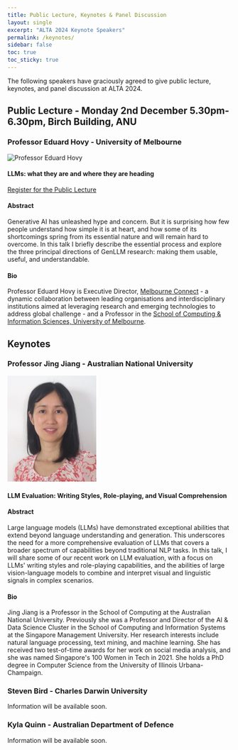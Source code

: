 ```yaml
---
title: Public Lecture, Keynotes & Panel Discussion
layout: single
excerpt: "ALTA 2024 Keynote Speakers"
permalink: /keynotes/
sidebar: false
toc: true
toc_sticky: true
---
```

<style>
    .half {
    width: 50%;
    height: 50%
    }
    .smaller {
    width: 40%;
    height: 40%
    }
</style>

The following speakers have graciously agreed to give public lecture, keynotes, and panel discussion at ALTA 2024.

## Public Lecture - Monday 2nd December 5.30pm-6.30pm, Birch Building, ANU

### Professor Eduard Hovy - University of Melbourne
<img src="/assets/images/keynotes/thumbnail_hovy-2022-UniMelb.png" alt="Professor Eduard Hovy" style="width:200px;"/>

#### LLMs: what they are and where they are heading
[Register for the Public Lecture](https://events.humanitix.com/alta-2024?hxchl=hex-qrc&hxref=evt)
#### Abstract
Generative AI has unleashed hype and concern. But it is surprising how few people understand how simple it is at heart, and how some of its shortcomings spring from its essential nature and will remain hard to overcome. In this talk I briefly describe the essential process and explore the three principal directions of GenLLM research: making them usable, useful, and understandable. 

#### Bio
Professor Eduard Hovy is Executive Director, [Melbourne Connect](https://melbconnect.com.au/) - a dynamic collaboration between leading organisations and interdisciplinary institutions aimed at leveraging research and emerging technologies to address global challenge - and a Professor in the [School of Computing & Information Sciences, University of Melbourne](https://cis.unimelb.edu.au/). 



## Keynotes
### Professor Jing Jiang - Australian National University
<img src="/assets/images/keynotes/jing-jiang.jpeg" alt="Professor Jing Jiang" style="width:200px;"/>

#### LLM Evaluation: Writing Styles, Role-playing, and Visual Comprehension
#### Abstract
Large language models (LLMs) have demonstrated exceptional abilities that extend beyond language understanding and generation. This underscores the need for a more comprehensive evaluation of LLMs that covers a broader spectrum of capabilities beyond traditional NLP tasks. In this talk, I will share some of our recent work on LLM evaluation, with a focus on LLMs' writing styles and role-playing capabilities, and the abilities of large vision-language models to combine and interpret visual and linguistic signals in complex scenarios. 

#### Bio
Jing Jiang is a Professor in the School of Computing at the Australian National University. Previously she was a Professor and Director of the AI & Data Science Cluster in the School of Computing and Information Systems at the Singapore Management University. Her research interests include natural language processing, text mining, and machine learning. She has received two test-of-time awards for her work on social media analysis, and she was named Singapore's 100 Women in Tech in 2021. She holds a PhD degree in Computer Science from the University of Illinois Urbana-Champaign.

### Steven Bird - Charles Darwin University

Information will be available soon. 

### Kyla Quinn - Australian Department of Defence

Information will be available soon. 
